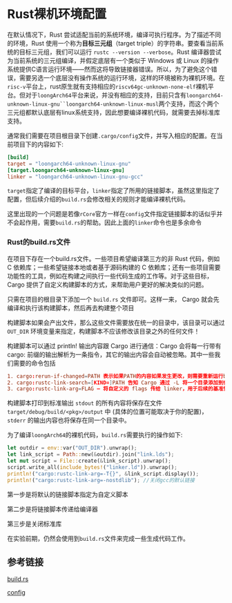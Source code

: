 # Rust裸机环境配置

在默认情况下，Rust 尝试适配当前的系统环境，编译可执行程序。为了描述不同的环境，Rust 使用一个称为**目标三元组**（target triple）的字符串。要查看当前系统的目标三元组，我们可以运行 `rustc --version --verbose`。Rust 编译器尝试为当前系统的三元组编译，并假定底层有一个类似于 Windows 或 Linux 的操作系统提供C语言运行环境——然而这将导致链接器错误。所以，为了避免这个错误，需要另选一个底层没有操作系统的运行环境，这样的环境被称为裸机环境。在`risc-v`平台上，rust原生就有支持相应的`riscv64gc-unknown-none-elf`裸机平台。但对于`loongArch64`平台来说，并没有相应的支持，目前只含有`loongarch64-unknown-linux-gnu``loongarch64-unknown-linux-musl`两个支持，而这个两个三元组都默认底层有linux系统支持，因此想要编译裸机代码，就需要去掉标准库支持。

通常我们需要在项目根目录下创建`.cargo/config`文件，并写入相应的配置。在当前项目下的内容如下:

```toml
[build]
target = "loongarch64-unknown-linux-gnu"
[target.loongarch64-unknown-linux-gnu]
linker = "loongarch64-unknown-linux-gnu-gcc"
```

`target`指定了编译的目标平台，`linker`指定了所用的链接脚本，虽然这里指定了配置，但后续介绍的`build.rs`会修改相关的规则才能编译裸机代码。

这里出现的一个问题是若像`rCore`官方一样在`config`文件指定链接脚本的话似乎并不会起作用，需要`build.rs`的帮助。因此上面的`linker`命令也是多余命令



### Rust的build.rs文件

在项目下存在一个build.rs文件。一些项目希望编译第三方的非 Rust 代码，例如 C 依赖库；一些希望链接本地或者基于源码构建的 C 依赖库；还有一些项目需要功能性的工具，例如在构建之间执行一些代码生成的工作等。对于这些目标，Cargo 提供了自定义构建脚本的方式，来帮助用户更好的解决类似的问题。

只需在项目的根目录下添加一个 `build.rs` 文件即可。这样一来， Cargo 就会先编译和执行该构建脚本，然后再去构建整个项目

构建脚本如果会产出文件，那么这些文件需要放在统一的目录中，该目录可以通过 `OUT_DIR` 环境变量来指定，构建脚本不应该修改该目录之外的任何文件！

构建脚本可以通过 println! 输出内容跟 Cargo 进行通信：Cargo 会将每一行带有 cargo: 前缀的输出解析为一条指令，其它的输出内容会自动被忽略。其中一些我们需要的命令包括

```toml
1. cargo:rerun-if-changed=PATH 表示如果PATH的内容如果发生更改，则需要重新运行build.rs
2. cargo:rustc-link-search=[KIND=]PATH 告知 Cargo 通过 -L 将一个目录添加到依赖库的搜索路径中
3. cargo:rustc-link-arg=FLAG – 将自定义的 flags 传给 linker，用于后续的基准性能测试 benchmark、 可执行文件 binary,、cdylib 包、示例和测试
```

构建脚本打印到标准输出 `stdout` 的所有内容将保存在文件 `target/debug/build/<pkg>/output` 中 (具体的位置可能取决于你的配置)，`stderr` 的输出内容也将保存在同一个目录中。

为了编译`loongArch64`的裸机代码，`build.rs`需要执行的操作如下:

```rust
let outdir = env::var("OUT_DIR").unwrap();
let link_script = Path::new(&outdir).join("link.lds");
let mut script = File::create(&link_script).unwrap();
script.write_all(include_bytes!("linker.ld")).unwrap();
println!("cargo:rustc-link-arg=-T{}", &link_script.display());
println!("cargo:rustc-link-arg=-nostdlib"); //关闭gcc的默认链接
```

第一步是将默认的链接脚本指定为自定义脚本

第二步是将链接脚本传递给编译器

第三步是关闭标准库



在实验前期，仍然会使用到`build.rs`文件来完成一些生成代码工作。



## 参考链接

[build.rs](https://doc.rust-lang.org/stable/cargo/reference/build-scripts.html#rustc-link-arg)

[config](https://doc.rust-lang.org/cargo/reference/config.html)
